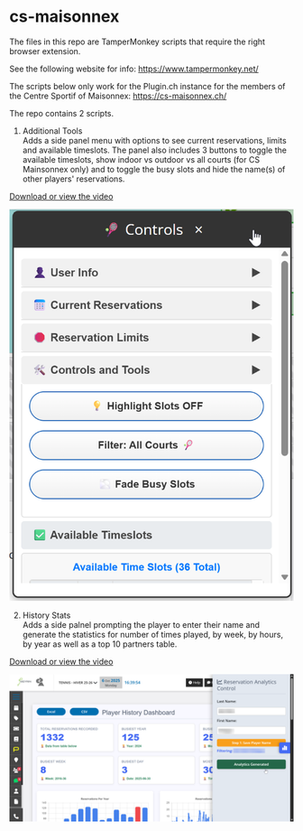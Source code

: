 # cs-maisonnex
The files in this repo are TamperMonkey scripts that require the right browser extension.

See the following website for info:
https://www.tampermonkey.net/

The scripts below only work for the Plugin.ch instance for the members of the Centre Sportif of Maisonnex:
https://cs-maisonnex.ch/


The repo contains 2 scripts.
1. Additional Tools  
Adds a side panel menu with options to see current reservations, limits and available timeslots. The panel also includes 3 buttons to toggle the available timeslots, show indoor vs outdoor vs all courts (for CS Mainsonnex only) and to toggle the busy slots and hide the name(s) of other players' reservations.

[Download or view the video](assets/chrome_VO3EqLCrOV.mp4)

![Screenshot](assets/05vEsYQFrl.png)

2. History Stats  
Adds a side palnel prompting the player to enter their name and generate the statistics for number of times played, by week, by hours, by year as well as a top 10 partners table. 

[Download or view the video](assets/chrome_eejo4gbObP.mp4)

![Screenshot](assets/o1kX8vcTjj.png)
